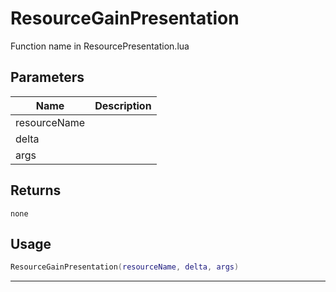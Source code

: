 # ResourceGainPresentation

Function name in ResourcePresentation.lua

## Parameters

| Name         | Description |
| ------------ | ----------- |
| resourceName |             |
| delta        |             |
| args         |             |

## Returns

`none`

## Usage

```lua
ResourceGainPresentation(resourceName, delta, args)
```

---
